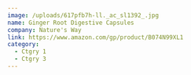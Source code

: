 ```yaml
---
image: /uploads/617pfb7h-ll._ac_sl1392_.jpg
name: Ginger Root Digestive Capsules
company: Nature's Way
link: https://www.amazon.com/gp/product/B074N99XL1
category:
  - Ctgry 1
  - Ctgry 3
---
```

